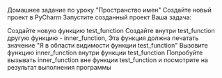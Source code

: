 Домашнее задание по уроку "Пространство имен"
Создайте новый проект в PyCharm
Запустите созданный проект
Ваша задача:

Создайте новую функцию test_function
Создайте внутри test_function другую функцию - inner_function, Эта функция должна печатать значение "Я в области видимости функции test_function"
Вызовите функцию inner_function внутри функции test_function
Попробуйте вызывать inner_function вне функции test_function и посмотрите на результат выполнения программы
